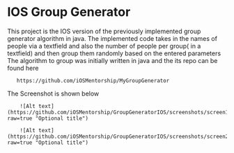 # IOS Group Generator 

This project is the IOS version of the previously implemented group generator algorithm in java. The implemented code takes in the names of people via a textfield and also the number of people per group( in a textfield) and then group them randomly based on the entered parameters
The algorithm to group was initially written in java and the its repo can be found here 
       
       https://github.com/iOSMentorship/MyGroupGenerator
     

The Screenshot is shown below

        ![Alt text](https://github.com/iOSMentorship/GroupGeneratorIOS/screenshots/screen1.png?raw=true "Optional title")
        
        ![Alt text](https://github.com/iOSMentorship/GroupGeneratorIOS/screenshots/screen2.png?raw=true "Optional title")

